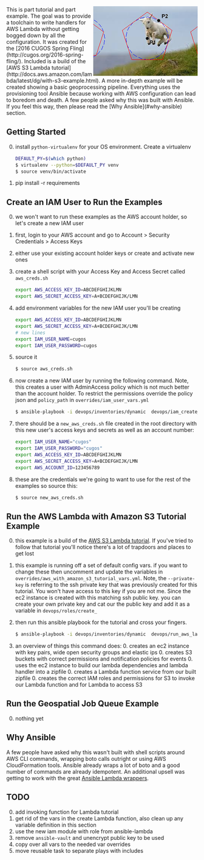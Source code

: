 
<img align="right" src="images/jump.jpg"/>
This is part tutorial and part example. The goal was to provide a toolchain to write handlers for AWS Lambda without getting bogged down by all the configuration. It was created for the [2016 CUGOS Spring Fling](http://cugos.org/2016-spring-fling/). Included is a build of the [AWS S3 Lambda tutorial](http://docs.aws.amazon.com/lambda/latest/dg/with-s3-example.html). A more in-depth example will be created showing a basic geoprocessing pipeline. Everything uses the provisioning tool Ansible because working with AWS configuration can lead to boredom and death. A few people asked why this was built with Ansible. If you feel this way, then please read the [Why Ansible](#why-ansible) section.

## Getting Started
0. install `python-virtualenv` for your OS environment. Create a virtualenv

    ```bash
    DEFAULT_PY=$(which python)
    $ virtualenv --python=$DEFAULT_PY venv
    $ source venv/bin/activate
    ```
0. pip install -r requirements

## Create an IAM User to Run the Examples
0. we won't want to run these examples as the AWS account holder, so let's create a new IAM user
0. first, login to your AWS account and go to Account > Security Credentials > Access Keys
0. either use your existing account holder keys or create and activate new ones
0. create a shell script with your Access Key and Access Secret called `aws_creds.sh`

    ```bash
    export AWS_ACCESS_KEY_ID=ABCDEFGHIJKLMN
    export AWS_SECRET_ACCESS_KEY=A+BCDEFGHIJK/LMN
    ```

0. add environment variables for the new IAM user you'll be creating

    ```bash
    export AWS_ACCESS_KEY_ID=ABCDEFGHIJKLMN
    export AWS_SECRET_ACCESS_KEY=A+BCDEFGHIJK/LMN
    # new lines
    export IAM_USER_NAME=cugos
    export IAM_USER_PASSWORD=cugos
    ```
0. source it

    ```bash
    $ source aws_creds.sh
    ```
0. now create a new IAM user by running the following command. Note, this creates a user with AdminAccess policy which is not much better than the account holder. To restrict the permissions override the policy json and `policy_path` in `overrides/iam_user_vars.yml`

    ```bash
    $ ansible-playbook -i devops/inventories/dynamic  devops/iam_create_user.yml
    ```
0. there should be a `new_aws_creds.sh` file created in the root directory with this new user's access keys and secrets as well as an account number:

    ```bash
    export IAM_USER_NAME="cugos"
    export IAM_USER_PASSWORD="cugos"
    export AWS_ACCESS_KEY_ID=ABCDEFGHIJKLMN
    export AWS_SECRET_ACCESS_KEY=A+BCDEFGHIJK/LMN
    export AWS_ACCOUNT_ID=123456789
    ```
0. these are the credentials we're going to want to use for the rest of the examples so source this:

    ```bash
    $ source new_aws_creds.sh
    ```

## Run the AWS Lambda with Amazon S3 Tutorial Example
0. this example is a build of the [AWS S3 Lambda tutorial](http://docs.aws.amazon.com/lambda/latest/dg/with-s3-example.html). If you've tried to follow that tutorial you'll notice there's a lot of trapdoors and places to get lost
0. this example is running off a set of default config vars. if you want to change these then uncomment and update the variables in `overrides/aws_with_amazon_s3_tutorial_vars.yml`. Note, the `--private-key` is referring to the ssh private key that was previously created for this tutorial. You won't have access to this key if you are not me. Since the ec2 instance is created with this matching ssh public key. you can create your own private key and cat our the public key and add it as a variable in `devops/roles/create_`
0. then run this ansible playbook for the tutorial and cross your fingers.

    ```bash
    $ ansible-playbook -i devops/inventories/dynamic  devops/run_aws_lambda_with_s3_tutorial.yml --private-key=./private.pem -u ec2-user
    ```

0. an overview of things this command does:
    0. creates an ec2 instance with key pairs, wide open security groups and elastic ips
    0. creates S3 buckets with correct permissions and notification policies for events
    0. uses the ec2 instance to build our lambda dependencies and lambda handler into a zipfile
    0. creates a Lambda function service from our built zipfile
    0. creates the correct IAM roles and permissions for S3 to invoke our Lambda function and for Lambda to access S3

## Run the Geospatial Job Queue Example
0. nothing yet

## Why Ansible
A few people have asked why this wasn't built with shell scripts around AWS CLI commands, wrapping boto calls outright or using AWS CloudFormation tools. Ansible already wraps a lot of boto and a good number of commands are already idempotent. An additional upsell was getting to work with the great [Ansible Lambda wrappers](https://github.com/pjodouin/ansible-lambda).

## TODO
0. add invoking function for Lambda tutorial
0. get rid of the vars in the create Lambda function, also clean up any variable definition in this section
0. use the new iam module with role from ansible-lambda
0. remove `ansible-vault` and unencrypt public key to be used
0. copy over all vars to the needed var overrides
0. move reusable task to separate plays with includes
